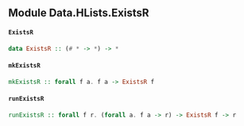 ## Module Data.HLists.ExistsR

#### `ExistsR`

``` purescript
data ExistsR :: (# * -> *) -> *
```

#### `mkExistsR`

``` purescript
mkExistsR :: forall f a. f a -> ExistsR f
```

#### `runExistsR`

``` purescript
runExistsR :: forall f r. (forall a. f a -> r) -> ExistsR f -> r
```


